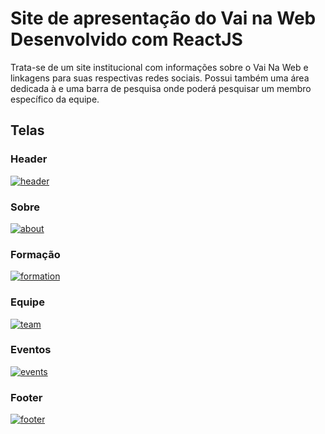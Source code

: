 # Site de apresentação do Vai na Web Desenvolvido com ReactJS

Trata-se de um site institucional com informações sobre o Vai Na Web e linkagens para suas respectivas redes sociais. 
Possui também uma área dedicada à e uma barra de pesquisa onde poderá pesquisar um membro específico da equipe.

## Telas 

### Header

<a href="https://ibb.co/PF4yxrN"><img src="https://i.ibb.co/gmw8yr3/header.png" alt="header" border="0"></a>

### Sobre

<a href="https://ibb.co/vYG5cKJ"><img src="https://i.ibb.co/RymngVC/about.png" alt="about" border="0"></a>

### Formação

<a href="https://ibb.co/Jj0dx7Z"><img src="https://i.ibb.co/zVj58Rd/formation.png" alt="formation" border="0"></a>

### Equipe

<a href="https://ibb.co/rsB2Lcv"><img src="https://i.ibb.co/C2jKXMW/team.png" alt="team" border="0"></a>

### Eventos

<a href="https://ibb.co/FBHw4Kk"><img src="https://i.ibb.co/SKfnwPD/events.png" alt="events" border="0"></a>

### Footer

<a href="https://ibb.co/zrXYVwn"><img src="https://i.ibb.co/478GRxm/footer.png" alt="footer" border="0"></a>

